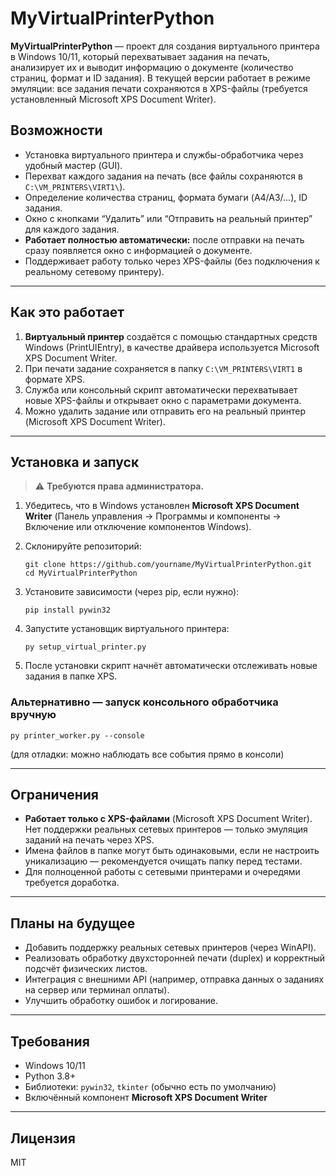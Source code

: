 

# MyVirtualPrinterPython

**MyVirtualPrinterPython** — проект для создания виртуального принтера в Windows 10/11, который перехватывает задания на печать, анализирует их и выводит информацию о документе (количество страниц, формат и ID задания).
В текущей версии работает в режиме эмуляции: все задания печати сохраняются в XPS-файлы (требуется установленный Microsoft XPS Document Writer).



## Возможности

* Установка виртуального принтера и службы-обработчика через удобный мастер (GUI).
* Перехват каждого задания на печать (все файлы сохраняются в `C:\VM_PRINTERS\VIRT1\`).
* Определение количества страниц, формата бумаги (A4/A3/…), ID задания.
* Окно с кнопками “Удалить” или “Отправить на реальный принтер” для каждого задания.
* **Работает полностью автоматически:** после отправки на печать сразу появляется окно с информацией о документе.
* Поддерживает работу только через XPS-файлы (без подключения к реальному сетевому принтеру).

---

## Как это работает

1. **Виртуальный принтер** создаётся с помощью стандартных средств Windows (PrintUIEntry), в качестве драйвера используется Microsoft XPS Document Writer.
2. При печати задание сохраняется в папку `C:\VM_PRINTERS\VIRT1` в формате XPS.
3. Служба или консольный скрипт автоматически перехватывает новые XPS-файлы и открывает окно с параметрами документа.
4. Можно удалить задание или отправить его на реальный принтер (Microsoft XPS Document Writer).

---

## Установка и запуск

> ⚠️ **Требуются права администратора.**

1. Убедитесь, что в Windows установлен **Microsoft XPS Document Writer** (Панель управления → Программы и компоненты → Включение или отключение компонентов Windows).
2. Склонируйте репозиторий:

   ```
   git clone https://github.com/yourname/MyVirtualPrinterPython.git
   cd MyVirtualPrinterPython
   ```
3. Установите зависимости (через pip, если нужно):

   ```
   pip install pywin32
   ```
4. Запустите установщик виртуального принтера:

   ```
   py setup_virtual_printer.py
   ```
5. После установки скрипт начнёт автоматически отслеживать новые задания в папке XPS.

### Альтернативно — запуск консольного обработчика вручную

```
py printer_worker.py --console
```

(для отладки: можно наблюдать все события прямо в консоли)

---

## Ограничения

* **Работает только с XPS-файлами** (Microsoft XPS Document Writer). Нет поддержки реальных сетевых принтеров — только эмуляция заданий на печать через XPS.
* Имена файлов в папке могут быть одинаковыми, если не настроить уникализацию — рекомендуется очищать папку перед тестами.
* Для полноценной работы с сетевыми принтерами и очередями требуется доработка.

---

## Планы на будущее

* Добавить поддержку реальных сетевых принтеров (через WinAPI).
* Реализовать обработку двухсторонней печати (duplex) и корректный подсчёт физических листов.
* Интеграция с внешними API (например, отправка данных о заданиях на сервер или терминал оплаты).
* Улучшить обработку ошибок и логирование.

---

## Требования

* Windows 10/11
* Python 3.8+
* Библиотеки: `pywin32`, `tkinter` (обычно есть по умолчанию)
* Включённый компонент **Microsoft XPS Document Writer**

---

## Лицензия

MIT

